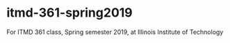 # itmd-361-spring2019
For ITMD 361 class, Spring semester 2019, at Illinois Institute of Technology
